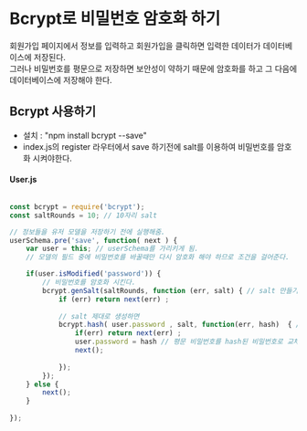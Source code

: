 # Bcrypt로 비밀번호 암호화 하기

회원가입 페이지에서 정보를 입력하고 회원가입을 클릭하면 입력한 데이터가 데이터베이스에 저장된다.<br>
그러나 비밀번호를 평문으로 저장하면 보안성이 약하기 때문에 암호화를 하고 그 다음에 데이터베이스에 저장해야 한다.

## Bcrypt 사용하기

* 설치 : "npm install bcrypt --save"
* index.js의 register 라우터에서 save 하기전에 salt를 이용하여 비밀번호를 암호화 시켜야한다.


#### User.js 

```js

const bcrypt = require('bcrypt');
const saltRounds = 10; // 10자리 salt 

// 정보들을 유저 모델을 저장하기 전에 실행해줌.
userSchema.pre('save', function( next ) {
    var user = this; // userSchema를 가리키게 됨.
    // 모델의 필드 중에 비밀번호를 바꿀때만 다시 암호화 해야 하므로 조건을 걸어준다.

    if(user.isModified('password')) {
        // 비밀번호를 암호화 시킨다.
        bcrypt.genSalt(saltRounds, function (err, salt) { // salt 만들기 , 콜백펑션으로 에러가 나면 err 반환,  
            if (err) return next(err) ;
            
            // salt 제대로 생성하면
            bcrypt.hash( user.password , salt, function(err, hash)  { // 원래의 평문 비밀번호 가져오기 , hash가 암호화된 비밀번호.
                if(err) return next(err) ;
                user.password = hash // 평문 비밀번호를 hash된 비밀번호로 교체해주기.
                next();
                
            });
        });
    } else {
        next();
    }
    
});


```
